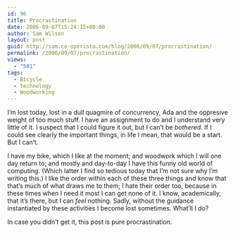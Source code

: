 ```yaml
---
id: 96
title: Procrastination
date: 2006-09-07T15:24:15+00:00
author: Sam Wilson
layout: post
guid: http://sam.co-operista.com/blog/2006/09/07/procrastination/
permalink: /2006/09/07/procrastination/
views:
  - "501"
tags:
  - Bicycle
  - technology
  - Woodworking
---
```

I&#8217;m lost today, lost in a dull quagmire of concurrency, Ada and the oppresive weight of too much stuff. I have an assignment to do and I understand very little of it. I suspect that I could figure it out, but I can&#8217;t be _bothered_. If I could see clearly the important things, in life I mean, that would be a start. But I can&#8217;t.

I have my bike, which I like at the moment; and woodwork which I will one day return to; and mostly and day-to-day I have this funny old world of computing. (Which latter I find so tedious today that I&#8217;m not sure why I&#8217;m writing this.) I like the order within each of these three things and know that that&#8217;s much of what draws me to them; I hate their order too, because in these times when I need it most I can get none of it. I know, academically, that it&#8217;s there, but I can _feel_ nothing. Sadly, without the guidance instantiated by these activities I become lost sometimes. What&#8217;ll I do?

In case you didn&#8217;t get it, this post is pure procrastination.